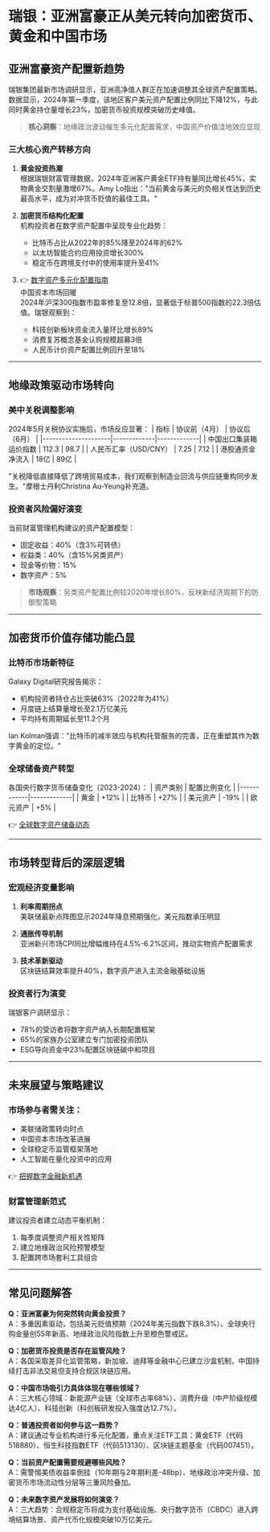 # 瑞银：亚洲富豪正从美元转向加密货币、黄金和中国市场

## 亚洲富豪资产配置新趋势
瑞银集团最新市场调研显示，亚洲高净值人群正在加速调整其全球资产配置策略。数据显示，2024年第一季度，该地区客户美元资产配置比例同比下降12%，与此同时黄金持仓量增长23%，加密货币投资规模突破历史峰值。

> **核心洞察**：地缘政治波动催生多元化配置需求，中国资产价值洼地效应显现

### 三大核心资产转移方向
1. **黄金投资热潮**  
   根据瑞银财富管理数据，2024年亚洲客户黄金ETF持有量同比增长45%，实物黄金交割量激增67%。Amy Lo指出："当前黄金与美元的负相关性达到历史最高水平，成为对冲货币贬值的最佳工具。"

2. **加密货币结构化配置**  
   机构投资者在数字资产配置中呈现专业化趋势：
   - 比特币占比从2022年的85%降至2024年的62%
   - 以太坊智能合约应用投资增长300%
   - 稳定币在跨境支付中的使用率提升至41%

3. 👉 [数字资产多元化配置指南](https://bit.ly/okx_welcome)  
   中国资本市场回暖  
   2024年沪深300指数市盈率修复至12.8倍，显著低于标普500指数的22.3倍估值。瑞银观察到：
   - 科技创新板块资金流入量环比增长89%
   - 消费复苏概念基金认购规模超募3倍
   - 人民币计价资产配置比例回升至18%

---

## 地缘政策驱动市场转向
### 美中关税调整影响
2024年5月关税协议实施后，市场反应显著：
| 指标                | 协议前（4月） | 协议后（6月） |
|---------------------|-------------|-------------|
| 中国出口集装箱运价指数 | 112.3       | 98.7        |
| 人民币汇率（USD/CNY） | 7.25        | 7.12        |
| 港股通资金净流入      | 18亿        | 89亿        |

"关税降低直接降低了跨境贸易成本，我们观察到制造业回流与供应链重构同步发生。"摩根士丹利Christina Au-Yeung补充道。

### 投资者风险偏好演变
当前财富管理机构建议的资产配置模型：
- 固定收益：40%（含3%可转债）
- 权益类：40%（含15%另类资产）
- 现金等价物：15%
- 数字资产：5%

> **市场观察**：另类资产配置比例较2020年增长80%，反映新经济周期下的防御型策略

---

## 加密货币价值存储功能凸显
### 比特币市场新特征
Galaxy Digital研究报告揭示：
- 机构投资者持仓占比突破63%（2022年为41%）
- 月度链上结算量增长至2.1万亿美元
- 平均持有周期延长至11.2个月

Ian Kolman强调："比特币的减半效应与机构托管服务的完善，正在重塑其作为数字黄金的定位。"

### 全球储备资产转型
各国央行数字货币储备变化（2023-2024）：
| 资产类别   | 配置比例变化 |
|------------|-------------|
| 黄金       | +12%        |
| 比特币     | +27%        |
| 美元资产   | -19%        |
| 欧元资产   | +5%         |

👉 [全球数字资产储备动态](https://bit.ly/okx_welcome)

---

## 市场转型背后的深层逻辑
### 宏观经济变量影响
1. **利率周期拐点**  
   美联储最新点阵图显示2024年降息预期强化，美元指数承压明显

2. **通胀传导机制**  
   亚洲新兴市场CPI同比增幅维持在4.5%-6.2%区间，推动实物资产配置需求

3. **技术革新驱动**  
   区块链结算效率提升40%，数字资产进入主流金融基础设施

### 投资者行为演变
瑞银客户调研显示：
- 78%的受访者将数字资产纳入长期配置框架
- 65%的家族办公室建立专门加密投资团队
- ESG导向资金中23%配置区块链碳中和项目

---

## 未来展望与策略建议
### 市场参与者需关注：
- 美联储政策转向时点
- 中国资本市场改革进展
- 全球稳定币监管框架落地
- 人工智能在量化投资中的应用

👉 [把握数字金融新机遇](https://bit.ly/okx_welcome)

### 财富管理新范式
建议投资者建立动态平衡机制：
1. 每季度调整资产相关性矩阵
2. 建立地缘政治风险预警模型
3. 配置跨市场套利工具组合

---

## 常见问题解答
**Q：亚洲富豪为何突然转向黄金投资？**  
A：多重因素驱动，包括美元贬值预期（2024年美元指数下跌8.3%）、全球央行购金量创55年新高、地缘政治风险指数上升至橙色警戒区。

**Q：加密货币投资是否存在监管风险？**  
A：各国采取差异化监管策略，新加坡、迪拜等金融中心已建立沙盒机制，中国持续打击非法交易但支持合规区块链应用。

**Q：中国市场吸引力具体体现在哪些领域？**  
A：三大核心领域：新能源产业链（全球市占率68%）、消费升级（中产阶级规模达4亿人）、科技创新（科创板研发投入强度达12.7%）。

**Q：普通投资者如何参与这一趋势？**  
A：建议通过专业机构进行多元化配置，重点关注ETF工具：黄金ETF（代码518880）、恒生科技指数ETF（代码513130）、区块链主题基金（代码007451）。

**Q：当前资产配置需要规避哪些风险？**  
A：需警惕美债收益率倒挂（10年期与2年期利差-48bp）、地缘政治冲突升级、加密货币市场流动性分层等三重风险叠加。

**Q：未来数字资产发展将如何演变？**  
A：三大趋势：合规稳定币将成为支付基础设施、央行数字货币（CBDC）进入跨境结算场景、资产代币化规模突破10万亿美元。